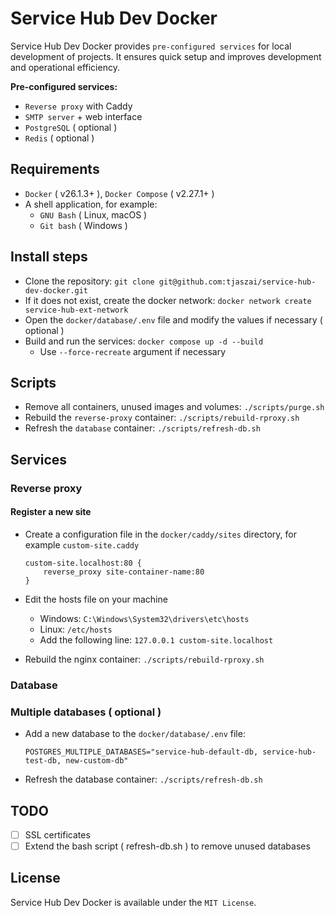 # Service Hub Dev Docker

Service Hub Dev Docker provides `pre-configured services` for local development of projects.
It ensures quick setup and improves development and operational efficiency.

**Pre-configured services:**

- `Reverse proxy` with Caddy
- `SMTP server` + web interface
- `PostgreSQL` ( optional )
- `Redis` ( optional )

## Requirements

- `Docker` ( v26.1.3+ ), `Docker Compose` ( v2.27.1+ )
- A shell application, for example:
    - `GNU Bash` ( Linux, macOS )
    - `Git bash` ( Windows )

## Install steps

- Clone the repository: `git clone git@github.com:tjaszai/service-hub-dev-docker.git`
- If it does not exist, create the docker network: `docker network create service-hub-ext-network`
- Open the `docker/database/.env` file and modify the values if necessary ( optional )
- Build and run the services: `docker compose up -d --build`
    - Use `--force-recreate` argument if necessary

## Scripts

- Remove all containers, unused images and volumes: `./scripts/purge.sh`
- Rebuild the `reverse-proxy` container: `./scripts/rebuild-rproxy.sh`
- Refresh the `database` container: `./scripts/refresh-db.sh`

## Services

### Reverse proxy

#### Register a new site

- Create a configuration file in the `docker/caddy/sites` directory, for example `custom-site.caddy`

  ```
  custom-site.localhost:80 {
      reverse_proxy site-container-name:80
  }
  ```

- Edit the hosts file on your machine
    - Windows: `C:\Windows\System32\drivers\etc\hosts`
    - Linux: `/etc/hosts`
    - Add the following line: `127.0.0.1 custom-site.localhost`
- Rebuild the nginx container: `./scripts/rebuild-rproxy.sh`

### Database

### Multiple databases ( optional )

- Add a new database to the `docker/database/.env` file:

  ```env
  POSTGRES_MULTIPLE_DATABASES="service-hub-default-db, service-hub-test-db, new-custom-db"
  ```

- Refresh the database container: `./scripts/refresh-db.sh`

## TODO

- [ ] SSL certificates
- [ ] Extend the bash script ( refresh-db.sh ) to remove unused databases

## License

Service Hub Dev Docker is available under the `MIT License`.
